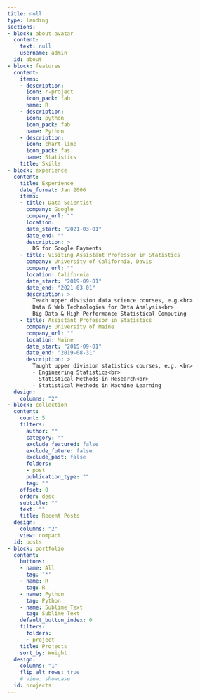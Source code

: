 ```yaml
---
title: null
type: landing
sections:
- block: about.avatar
  content:
    text: null
    username: admin
  id: about
- block: features
  content:
    items:
    - description:
      icon: r-project
      icon_pack: fab
      name: R
    - description:
      icon: python
      icon_pack: fab
      name: Python
    - description:
      icon: chart-line
      icon_pack: fas
      name: Statistics
    title: Skills
- block: experience
  content:
    title: Experience
    date_format: Jan 2006
    items:
    - title: Data Scientist
      company: Google
      company_url: ""
      location:
      date_start: "2021-03-01"
      date_end: ""
      description: >
        DS for Google Payments
    - title: Visiting Assistant Professor in Statistics
      company: University of California, Davis
      company_url: ""
      location: California
      date_start: "2019-09-01"
      date_end: "2021-03-01"
      description: >
        Teach upper division data science courses, e.g.<br>
        Data & Web Technologies for Data Analysis<br>
        Big Data & High Performance Statistical Computing
    - title: Assistant Professor in Statistics
      company: University of Maine
      company_url: ""
      location: Maine
      date_start: "2015-09-01"
      date_end: "2019-08-31"
      description: >
        Taught upper division statistics courses, e.g. <br>
        - Engineering Statistics<br>
        - Statistical Methods in Research<br>
        - Statistical Methods in Machine Learning
  design:
    columns: "2"
- block: collection
  content:
    count: 5
    filters:
      author: ""
      category: ""
      exclude_featured: false
      exclude_future: false
      exclude_past: false
      folders:
      - post
      publication_type: ""
      tag: ""
    offset: 0
    order: desc
    subtitle: ""
    text: ""
    title: Recent Posts
  design:
    columns: "2"
    view: compact
  id: posts
- block: portfolio
  content:
    buttons:
    - name: All
      tag: '*'
    - name: R
      tag: R
    - name: Python
      tag: Python
    - name: Sublime Text
      tag: Sublime Text
    default_button_index: 0
    filters:
      folders:
      - project
    title: Projects
    sort_by: Weight
  design:
    columns: "1"
    flip_alt_rows: true
    # view: showcase
  id: projects
---
```

